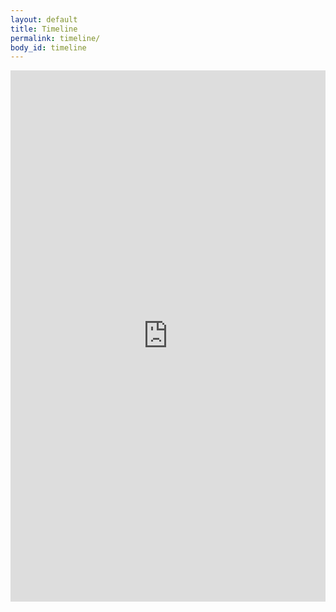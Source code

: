```yaml
---
layout: default
title: Timeline
permalink: timeline/
body_id: timeline
---
```

<iframe src='http://cdn.knightlab.com/libs/timeline/latest/embed/index.html?source=0ApTTgpc7dScadElnbzVGaTR1X3pTYThoWkpxSEZrbWc&font=Bevan-PotanoSans&maptype=toner&lang=en&hash_bookmark=true&start_at_slide=1&height=850' width='100%' height='850' frameborder='0'></iframe>
